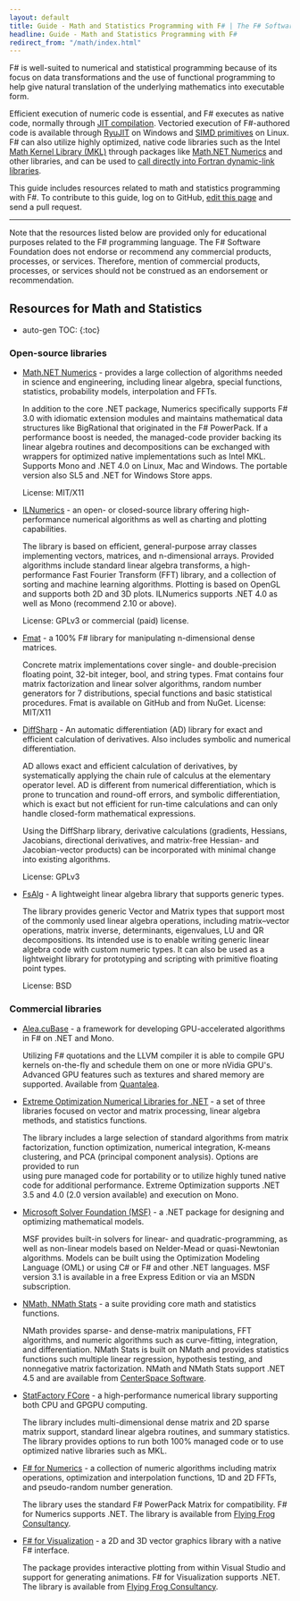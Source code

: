 ```yaml
---
layout: default
title: Guide - Math and Statistics Programming with F# | The F# Software Foundation
headline: Guide - Math and Statistics Programming with F#
redirect_from: "/math/index.html"
---
```


F# is well-suited to numerical and statistical programming because
of its focus on data transformations and the use of functional programming to 
help give natural translation of the underlying mathematics into executable form.

Efficient execution of numeric code is essential, and F# executes as native code, normally through
[JIT compilation](http://en.wikipedia.org/wiki/Just-in-time_compilation). 
Vectoried execution of F#-authored code is available through [RyuJIT](http://blogs.msdn.com/b/clrcodegeneration/)
on Windows and [SIMD primitives](http://www.counity.at/blog/2011/hardware-acceleration-in-net-part-1-1-mono-simd-introduction/)
on Linux. F# can also utilize highly optimized, native code libraries such as the
Intel [Math Kernel Library (MKL)](http://software.intel.com/en-us/intel-mkl)
through packages like [Math.NET Numerics](http://numerics.mathdotnet.com/) and other
libraries, and can be used to [call directly into Fortran dynamic-link libraries](http://www.letsthinkabout.us/post/calling-fortran-assemblies-from-net).


<div class="jumbotron visible-lg calloutBox" id="how-to-add-testimonial"> 
    <p>This guide includes resources related to math and statistics programming with F#. To contribute to this guide, log on to GitHub, <a href="https://github.com/fsharp/fsfoundation/edit/gh-pages/guides/math-and-statistics/index.md">edit this page</a> and send a pull request.</p>
    <hr />
    <p>Note that the resources listed below are provided only for educational purposes related to the F# programming language. The F# Software Foundation does not endorse or recommend any commercial products, processes, or services. Therefore, mention of commercial products, processes, or services should not be construed as an endorsement or recommendation.</p>
</div>              


## Resources for Math and Statistics

* auto-gen TOC:
{:toc}


### Open-source libraries

 * [Math.NET Numerics](http://numerics.mathdotnet.com/) - provides 
   a large collection of algorithms needed in science and engineering, including linear algebra, 
   special functions, statistics, probability models, interpolation and FFTs. 

   In addition to the core .NET package, Numerics specifically supports F# 3.0 with idiomatic extension modules and 
   maintains mathematical data structures like BigRational that originated in the F# PowerPack. 
   If a performance boost is needed, the managed-code provider backing its linear algebra routines 
   and decompositions can be exchanged with wrappers for optimized native implementations such as 
   Intel MKL. Supports Mono and .NET 4.0 on Linux, Mac and Windows. The portable version also SL5 
   and .NET for Windows Store apps.

   License: MIT/X11
   
 * [ILNumerics](http://ilnumerics.net/) - an open- or closed-source library offering high-
   performance numerical algorithms as well as charting and plotting capabilities.

   The library is based on efficient, general-purpose array classes implementing vectors, matrices, and
   n-dimensional arrays. Provided algorithms include standard linear algebra transforms,
   a high-performance Fast Fourier Transform (FFT) library, and a collection of sorting 
   and machine learning algorithms. Plotting is based on OpenGL and supports both 2D and 3D
   plots. ILNumerics supports .NET 4.0 as well as Mono (recommend 2.10 or above).

   License: GPLv3 or commercial (paid) license.

 * [Fmat](https://github.com/Statfactory/Fmat) - a 100% F# library for manipulating n-dimensional dense matrices.

   Concrete matrix implementations cover single- and double-precision
   floating point, 32-bit integer, bool, and string types. Fmat contains four matrix factorization 
   and linear solver algorithms, random number generators for 7 distributions, special functions and 
   basic statistical procedures. Fmat is available on GitHub and from NuGet. License: MIT/X11
   
 * [DiffSharp](http://gbaydin.github.io/DiffSharp/) - An automatic 
   differentiation (AD) library for exact and efficient calculation of derivatives. Also includes symbolic and numerical differentiation.

   AD allows exact and efficient calculation of derivatives, by systematically applying the chain rule of calculus at the elementary operator level. AD is different from numerical differentiation, which is prone to truncation and round-off errors, and symbolic differentiation, which is exact but not efficient for run-time calculations and can only handle closed-form mathematical expressions.

   Using the DiffSharp library, derivative calculations (gradients, Hessians, Jacobians, directional derivatives, and matrix-free Hessian- and Jacobian-vector products) can be incorporated with minimal change into existing algorithms.
   
   License: GPLv3

 * [FsAlg](http://gbaydin.github.io/FsAlg/) - A lightweight linear algebra library that supports generic types.

   The library provides generic Vector and Matrix types that support most of the commonly used linear algebra operations, including matrix–vector operations, matrix inverse, determinants, eigenvalues, LU and QR decompositions. Its intended use is to enable writing generic linear algebra code with custom numeric types. It can also be used as a lightweight library for prototyping and scripting with primitive floating point types.

   License: BSD

### Commercial libraries

 * [Alea.cuBase](http://www.quantalea.net/products/overview/) - a framework for 
   developing GPU-accelerated algorithms in F# on .NET and Mono.

   Utilizing F# quotations and the
   LLVM compiler it is able to compile GPU kernels on-the-fly and schedule them on one or 
   more nVidia GPU's. Advanced GPU features such as textures and shared memory are
   supported. Available from [Quantalea](http://www.quantalea.net/).

 * [Extreme Optimization Numerical Libraries for .NET](http://www.extremeoptimization.com/) - 
   a set of three libraries focused on vector and matrix processing, 
   linear algebra methods, and statistics functions.

   The library includes a large selection of 
   standard algorithms from matrix factorization, function optimization, numerical integration, 
   K-means clustering, and PCA (principal component analysis). Options are provided to run  
   using pure managed code for portability or to utilize highly tuned native code for 
   additional performance. Extreme Optimization supports .NET 3.5 and 4.0 (2.0 version 
   available) and execution on Mono.

 * [Microsoft Solver Foundation (MSF)](http://msdn.microsoft.com/en-us/devlabs/hh145003.aspx) -
   a .NET package for designing and optimizing mathematical models.

   MSF provides built-in
   solvers for linear- and quadratic-programming, as well as non-linear models based on Nelder-Mead
   or quasi-Newtonian algorithms. Models can be built using the Optimization Modeling Language
   (OML) or using C# or F# and other .NET languages. MSF version 3.1 is available in a free
   Express Edition or via an MSDN subscription.
   
 * [NMath, NMath Stats](http://www.centerspace.net/products/c-sharp-vb-net-math-library-products/) -
   a suite providing core math and statistics functions.

   NMath provides sparse- and 
   dense-matrix manipulations, FFT algorithms, and numeric algorithms such as curve-fitting, 
   integration, and differentiation. NMath Stats is built on NMath and provides statistics 
   functions such multiple linear regression, hypothesis testing, and nonnegative matrix 
   factorization. NMath and NMath Stats support .NET 4.5 and are available from 
   [CenterSpace Software](http://www.centerspace.net/).
   
 * [StatFactory FCore](http://www.statfactory.co.uk/) - a high-performance numerical
   library supporting both CPU and GPGPU computing.

   The library includes multi-dimensional
   dense matrix and 2D sparse matrix support, standard linear algebra routines, and summary
   statistics. The library provides options to run both 100% managed code or to use optimized 
   native libraries such as MKL.

 * [F# for Numerics](http://www.ffconsultancy.com/products/fsharp_for_numerics/) - 
   a collection of numeric algorithms including matrix operations, optimization and 
   interpolation functions, 1D and 2D FFTs, and pseudo-random number generation.

   The library uses 
   the standard F# PowerPack Matrix for compatibility. F# for Numerics supports .NET. 
   The library is available from [Flying Frog Consultancy](http://www.ffconsultancy.com/).

 * [F# for Visualization](http://www.ffconsultancy.com/products/fsharp_for_visualization/index.html) -
   a 2D and 3D vector graphics library with a native F# interface.

   The package provides interactive plotting from within Visual Studio and support for generating
   animations. F# for Visualization supports .NET. The library is
   available from [Flying Frog Consultancy](http://www.ffconsultancy.com/).

